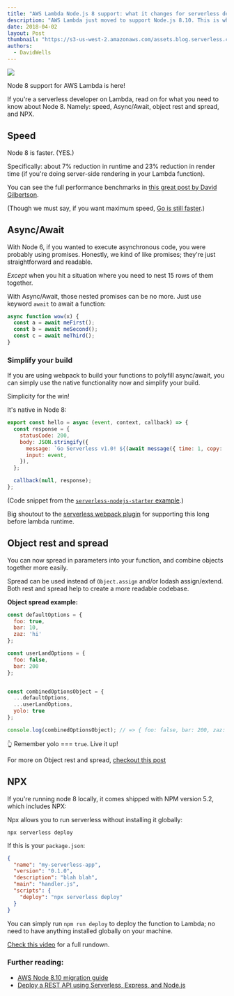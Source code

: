 ```yaml
---
title: "AWS Lambda Node.js 8 support: what it changes for serverless developers"
description: "AWS Lambda just moved to support Node.js 8.10. This is what serverless developers need to know."
date: 2018-04-02
layout: Post
thumbnail: "https://s3-us-west-2.amazonaws.com/assets.blog.serverless.com/node8/node8-thumb.png"
authors:
  - DavidWells
---
```


<image src="https://s3-us-west-2.amazonaws.com/assets.blog.serverless.com/node8/nodejs8-full.jpg">

Node 8 support for AWS Lambda is here!

If you're a serverless developer on Lambda, read on for what you need to know about Node 8. Namely: speed, Async/Await, object rest and spread, and NPX.

## Speed

Node 8 is faster. (YES.)

Specifically: about 7% reduction in runtime and 23% reduction in render time (if you're doing server-side rendering in your Lambda function).

You can see the full performance benchmarks in [this great post by David Gilbertson](https://hackernoon.com/upgrading-from-node-6-to-node-8-a-real-world-performance-comparison-3dfe1fbc92a3).

(Though we must say, if you want maximum speed, [Go is still faster](https://serverless.com/blog/framework-example-golang-lambda-support/).)

## Async/Await

With Node 6, if you wanted to execute asynchronous code, you were probably using promises. Honestly, we kind of like promises; they're just straightforward and readable.

*Except* when you hit a situation where you need to nest 15 rows of them together.

With Async/Await, those nested promises can be no more. Just use keyword `await` to await a function:

```js
async function wow(x) {
  const a = await meFirst();
  const b = await meSecond();
  const c = await meThird();
}
```

### Simplify your build

If you are using webpack to build your functions to polyfill async/await, you can simply use the native functionality now and simplify your build.

Simplicity for the win! 

It's native in Node 8:

```js
export const hello = async (event, context, callback) => {
  const response = {
    statusCode: 200,
    body: JSON.stringify({
      message: `Go Serverless v1.0! ${(await message({ time: 1, copy: 'Your function executed successfully!'}))}`,
      input: event,
    }),
  };

  callback(null, response);
};
```

(Code snippet from the [`serverless-nodejs-starter` example](https://github.com/AnomalyInnovations/serverless-nodejs-starter).)

Big shoutout to the [serverless webpack plugin](https://github.com/serverless-heaven/serverless-webpack) for supporting this long before lambda runtime.

## Object rest and spread

You can now spread in parameters into your function, and combine objects together more easily.

Spread can be used instead of `Object.assign` and/or lodash assign/extend. Both rest and spread help to create a more readable codebase.

**Object spread example:**

```js
const defaultOptions = {  
  foo: true,
  bar: 10,
  zaz: 'hi'  
};

const userLandOptions = {  
  foo: false,
  bar: 200
};


const combinedOptionsObject = {  
  ...defaultOptions,
  ...userLandOptions,
  yolo: true 
};

console.log(combinedOptionsObject); // => { foo: false, bar: 200, zaz: 'hi', yolo: true } 
```

👆 Remember yolo === `true`. Live it up!

For more on Object rest and spread, [checkout this post](https://dmitripavlutin.com/object-rest-spread-properties-javascript/)

## NPX

If you're running node 8 locally, it comes shipped with NPM version 5.2, which includes NPX:

Npx allows you to run serverless without installing it globally:

`npx serverless deploy`

If this is your `package.json`:

```json
{
  "name": "my-serverless-app",
  "version": "0.1.0",
  "description": "blah blah",
  "main": "handler.js",
  "scripts": {
    "deploy": "npx serverless deploy"
  }
}
```

You can simply run `npm run deploy` to deploy the function to Lambda; no need to have anything installed globally on your machine.

[Check this video](https://www.youtube.com/watch?v=55WaAoZV_tQ) for a full rundown.

### Further reading:

- [AWS Node 8.10 migration guide](https://forum.serverless.com/t/aws-node-8-10-runtime-for-lambdas-migration-guide/4141)
- [Deploy a REST API using Serverless, Express, and Node.js](https://serverless.com/blog/serverless-express-rest-api/)
